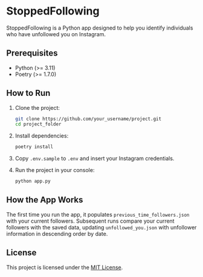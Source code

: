 # StoppedFollowing

StoppedFollowing is a Python app designed to help you identify individuals who have unfollowed you on Instagram.

## Prerequisites

- Python (>= 3.11)
- Poetry (>= 1.7.0)

## How to Run

1. Clone the project:
    ```bash
    git clone https://github.com/your_username/project.git
    cd project_folder
    ```

2. Install dependencies:
    ```bash
    poetry install
    ```

3. Copy `.env.sample` to `.env` and insert your Instagram credentials.

4. Run the project in your console:
    ```bash
    python app.py
    ```

## How the App Works

The first time you run the app, it populates `previous_time_followers.json` with your current followers. Subsequent runs compare your current followers with the saved data, updating `unfollowed_you.json` with unfollower information in descending order by date.

## License

This project is licensed under the [MIT License](LICENSE).
